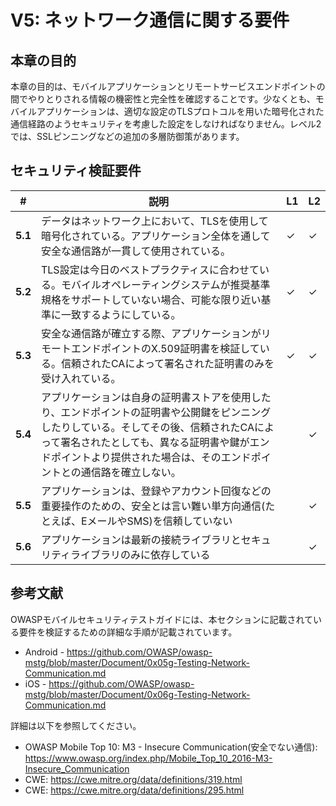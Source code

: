 # V5: ネットワーク通信に関する要件

## 本章の目的

本章の目的は、モバイルアプリケーションとリモートサービスエンドポイントの間でやりとりされる情報の機密性と完全性を確認することです。少なくとも、モバイルアプリケーションは、適切な設定のTLSプロトコルを用いた暗号化された通信経路のようセキュリティを考慮した設定をしなければなりません。レベル2では、SSLピンニングなどの追加の多層防御策があります。

## セキュリティ検証要件

| # | 説明 | L1 | L2 |
| --- | --- | --- | --- |
| **5.1** | データはネットワーク上において、TLSを使用して暗号化されている。アプリケーション全体を通して安全な通信路が一貫して使用されている。 | ✓ | ✓ |
| **5.2** | TLS設定は今日のベストプラクティスに合わせている。モバイルオペレーティングシステムが推奨基準規格をサポートしていない場合、可能な限り近い基準に一致するようにしている。 | ✓ | ✓ |
| **5.3** | 安全な通信路が確立する際、アプリケーションがリモートエンドポイントのX.509証明書を検証している。信頼されたCAによって署名された証明書のみを受け入れている。 | ✓ | ✓ |
| **5.4** | アプリケーションは自身の証明書ストアを使用したり、エンドポイントの証明書や公開鍵をピンニングしたりしている。そしてその後、信頼されたCAによって署名されたとしても、異なる証明書や鍵がエンドポイントより提供された場合は、そのエンドポイントとの通信路を確立しない。 |   | ✓ |
| **5.5** | アプリケーションは、登録やアカウント回復などの重要操作のための、安全とは言い難い単方向通信(たとえば、EメールやSMS)を信頼していない |  | ✓ |
| **5.6** | アプリケーションは最新の接続ライブラリとセキュリティライブラリのみに依存している |  | ✓ |

## 参考文献

OWASPモバイルセキュリティテストガイドには、本セクションに記載されている要件を検証するための詳細な手順が記載されています。

- Android - https://github.com/OWASP/owasp-mstg/blob/master/Document/0x05g-Testing-Network-Communication.md
- iOS - https://github.com/OWASP/owasp-mstg/blob/master/Document/0x06g-Testing-Network-Communication.md

詳細は以下を参照してください。

- OWASP Mobile Top 10:  M3 - Insecure Communication(安全でない通信): https://www.owasp.org/index.php/Mobile_Top_10_2016-M3-Insecure_Communication
- CWE: https://cwe.mitre.org/data/definitions/319.html
- CWE: https://cwe.mitre.org/data/definitions/295.html

